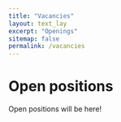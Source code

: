 ```yaml
---
title: "Vacancies"
layout: text_lay
excerpt: "Openings"
sitemap: false
permalink: /vacancies
---
```


# Open positions
Open positions will be here!